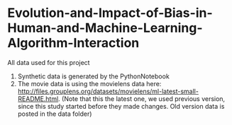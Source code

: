 # Evolution-and-Impact-of-Bias-in-Human-and-Machine-Learning-Algorithm-Interaction
All data used for this project


1. Synthetic data is generated by the PythonNotebook
2. The movie data is using the movielens data here:  http://files.grouplens.org/datasets/movielens/ml-latest-small-README.html. (Note that this the latest one, we used previous version, since this study started before they made changes. Old version data is posted in the data folder)
